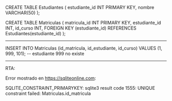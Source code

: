 CREATE TABLE Estudiantes (
    estudiante_id INT PRIMARY KEY,
    nombre VARCHAR(50)
);

CREATE TABLE Matriculas (
    matricula_id INT PRIMARY KEY,
    estudiante_id INT,
    id_curso INT,
    FOREIGN KEY (estudiante_id) REFERENCES Estudiantes(estudiante_id)
);

---

INSERT INTO Matriculas (id_matricula, id_estudiante, id_curso)
VALUES (1, 999, 101);  --  estudiante 999 no existe

---

RTA:

Error mostrado en https://sqliteonline.com:

SQLITE_CONSTRAINT_PRIMARYKEY: sqlite3 result code 1555: UNIQUE constraint failed: Matriculas.id_matricula